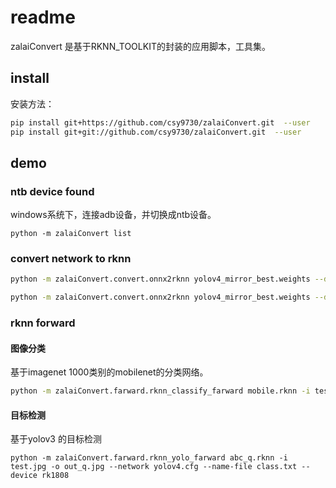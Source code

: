 # readme

zalaiConvert 是基于RKNN_TOOLKIT的封装的应用脚本，工具集。


## install

安装方法：

``` bash
pip install git+https://github.com/csy9730/zalaiConvert.git  --user
pip install git+git://github.com/csy9730/zalaiConvert.git  --user
```

## demo
### ntb device found

windows系统下，连接adb设备，并切换成ntb设备。
```
python -m zalaiConvert list

```

### convert network to rknn
``` bash
python -m zalaiConvert.convert.onnx2rknn yolov4_mirror_best.weights --darknet-cfg yolov4.cfg -o abc.rknn --framework darknet --dataset dataset.txt --normalize-params 0 0 0 255

python -m zalaiConvert.convert.onnx2rknn yolov4_mirror_best.weights --darknet-cfg yolov4.cfg -o abc_q.rknn --framework darknet --dataset dataset.txt --normalize-params 0 0 0 255 --do-quantization
```

### rknn forward

#### 图像分类
基于imagenet 1000类别的mobilenet的分类网络。
``` bash
python -m zalaiConvert.farward.rknn_classify_farward mobile.rknn -i test.jpg -o out_q.jpg  --name-file class.txt 
```

#### 目标检测
基于yolov3 的目标检测
```
python -m zalaiConvert.farward.rknn_yolo_farward abc_q.rknn -i test.jpg -o out_q.jpg --network yolov4.cfg --name-file class.txt --device rk1808
```
